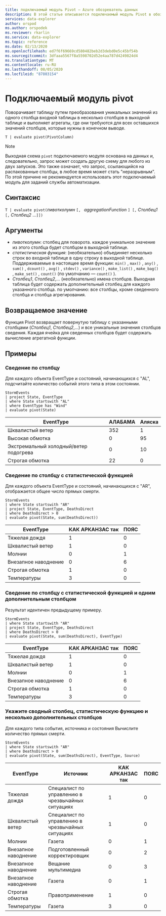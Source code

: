 ```yaml
---
title: подключаемый модуль Pivot — Azure обозреватель данных
description: В этой статье описывается подключаемый модуль Pivot в обозреватель данных Azure.
services: data-explorer
author: orspod
ms.author: orspodek
ms.reviewer: rkarlin
ms.service: data-explorer
ms.topic: reference
ms.date: 02/13/2020
ms.openlocfilehash: ed7f6f69669cd580482beb2d3debd0e5c45bf54b
ms.sourcegitcommit: 3dfaaa5567f8a5598702d52e4aa787d4249824d4
ms.translationtype: MT
ms.contentlocale: ru-RU
ms.lasthandoff: 08/05/2020
ms.locfileid: "87803154"
---
```

# <a name="pivot-plugin"></a>Подключаемый модуль pivot

Поворачивает таблицу путем преобразования уникальных значений из одного столбца входной таблицы в несколько столбцов в выходной таблице и выполняет агрегаты, где они требуются для всех оставшихся значений столбцов, которые нужны в конечном выводе.

```kusto
T | evaluate pivot(PivotColumn)
```

> [!NOTE]
> Выходная схема `pivot` подключаемого модуля основана на данных и, следовательно, запрос может создать другую схему для любого из двух запусков. Это также означает, что запрос, ссылающийся на распакованные столбцы, в любое время может стать "неразрывным". По этой причине не рекомендуется использовать этот подключаемый модуль для заданий службы автоматизации.

## <a name="syntax"></a>Синтаксис

`T | evaluate pivot(`*пивотколумн* `[, ` *aggregationFunction* `] [,` *Столбец1* `[,` *Столбец2* ...`]])`

## <a name="arguments"></a>Аргументы

* *пивотколумн*: столбец для поворота. каждое уникальное значение из этого столбца будет столбцом в выходной таблице.
* *статистическая функция*: (необязательно) объединяет несколько строк во входной таблице в одну строку в выходной таблице. Поддерживаемые в настоящее время функции: `min()` , `max()` , `any()` , `sum()` , `dcount()` , `avg()` , `stdev()` , `variance()` , `make_list()` , `make_bag()` , `make_set()` , `count()` (по умолчанию — `count()` ).
* *Столбец1*, *Столбец2*,... (необязательно) имена столбцов. Выходная таблица будет содержать дополнительный столбец для каждого указанного столбца. по умолчанию: все столбцы, кроме сведенного столбца и столбца агрегирования.

## <a name="returns"></a>Возвращаемое значение

Функция Pivot возвращает повернутую таблицу с указанными столбцами (*Столбец1*, *Столбец2*,...) и все уникальные значения столбцов сведения. Каждая ячейка для сведенных столбцов будет содержать вычисление агрегатной функции.

## <a name="examples"></a>Примеры

### <a name="pivot-by-a-column"></a>Сведение по столбцу

Для каждого объекта EventType и состояний, начинающихся с "AL", подсчитайте количество событий этого типа в этом состоянии.

<!-- csl: https://help.kusto.windows.net:443/Samples -->
```kusto
StormEvents
| project State, EventType 
| where State startswith "AL" 
| where EventType has "Wind" 
| evaluate pivot(State)
```

|EventType|АЛАБАМА|Аляска|
|---|---|---|
|Шквалистый ветер|352|1|
|Высокая обмотка|0|95|
|Экстремальный холодный/ветер подогрева|0|10|
|Строгая обмотка|22|0|


### <a name="pivot-by-a-column-with-aggregation-function"></a>Сведение по столбцу с статистической функцией

Для каждого объекта EventType и состояний, начинающихся с "AR", отображается общее число прямых смерти.

<!-- csl: https://help.kusto.windows.net:443/Samples -->
```kusto
StormEvents 
| where State startswith "AR" 
| project State, EventType, DeathsDirect 
| where DeathsDirect > 0
| evaluate pivot(State, sum(DeathsDirect))
```

|EventType|КАК АРКАНЗАС так|ПОЯС|
|---|---|---|
|Тяжелая дождя|1|0|
|Шквалистый ветер|1|0|
|Молнии|0|1|
|Внезапное наводнение|0|6|
|Строгая обмотка|1|0|
|Температуры|3|0|


### <a name="pivot-by-a-column-with-aggregation-function-and-a-single-additional-column"></a>Сведение по столбцу с статистической функцией и одним дополнительным столбцом

Результат идентичен предыдущему примеру.

<!-- csl: https://help.kusto.windows.net:443/Samples -->
```kusto
StormEvents 
| where State startswith "AR" 
| project State, EventType, DeathsDirect 
| where DeathsDirect > 0
| evaluate pivot(State, sum(DeathsDirect), EventType)
```

|EventType|КАК АРКАНЗАС так|ПОЯС|
|---|---|---|
|Тяжелая дождя|1|0|
|Шквалистый ветер|1|0|
|Молнии|0|1|
|Внезапное наводнение|0|6|
|Строгая обмотка|1|0|
|Температуры|3|0|


### <a name="specify-the-pivoted-column-aggregation-function-and-multiple-additional-columns"></a>Укажите сводный столбец, статистическую функцию и несколько дополнительных столбцов

Для каждого типа события, источника и состояния Вычислите количество прямых смерти.

<!-- csl: https://help.kusto.windows.net:443/Samples -->
```kusto
StormEvents 
| where State startswith "AR" 
| where DeathsDirect > 0
| evaluate pivot(State, sum(DeathsDirect), EventType, Source)
```

|EventType|Источник|КАК АРКАНЗАС так|ПОЯС|
|---|---|---|---|
|Тяжелая дождя|Специалист по управлению в чрезвычайных ситуациях|1|0|
|Шквалистый ветер|Специалист по управлению в чрезвычайных ситуациях|1|0|
|Молнии|Газета|0|1|
|Внезапное наводнение|Подготовленный корректировщик|0|2|
|Внезапное наводнение|Вещание мультимедиа|0|3|
|Внезапное наводнение|Газета|0|1|
|Строгая обмотка|Правоприменение|1|0|
|Температуры|Газета|3|0|
